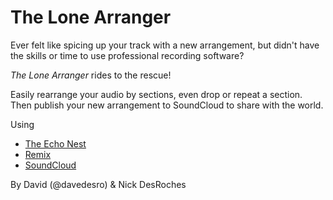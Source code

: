 The Lone Arranger
=================
Ever felt like spicing up your track with a new arrangement, but didn't have the skills or time to use professional recording software?

_The Lone Arranger_ rides to the rescue!

Easily rearrange your audio by sections, even drop or repeat a section. Then publish your new arrangement to SoundCloud to share with the world.

Using
 * [The Echo Nest](http://developer.echonest.com)
 * [Remix](https://github.com/echonest/remix)
 * [SoundCloud](http://developer.soundcloud.com)

By David (@davedesro) & Nick DesRoches
